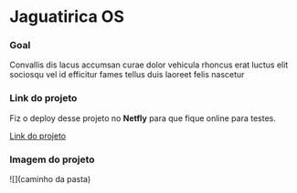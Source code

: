 # Jaguatirica OS

### Goal

Convallis dis lacus accumsan curae dolor vehicula rhoncus erat luctus elit sociosqu vel id efficitur fames tellus duis laoreet felis nascetur

### Link do projeto

Fiz o deploy desse projeto no **Netfly** para que fique online para testes.

[Link do projeto](project-link/)

### Imagem do projeto

![](caminho da pasta)
